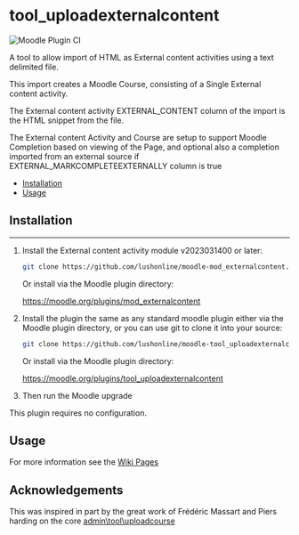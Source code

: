 # tool_uploadexternalcontent
![Moodle Plugin CI](https://github.com/lushonline/moodle-tool_uploadexternalcontent/workflows/Moodle%20Plugin%20CI/badge.svg?branch=master)

A tool to allow import of HTML as External content activities using a text delimited file.

This import creates a Moodle Course, consisting of a Single External content activity.

The External content activity EXTERNAL_CONTENT column of the import is the HTML snippet from the file.

The External content Activity and Course are setup to support Moodle Completion based on viewing of the Page,
and optional also a completion imported from an external source if EXTERNAL_MARKCOMPLETEEXTERNALLY column is true

- [Installation](#installation)
- [Usage](#usage)

## Installation

---
1. Install the External content activity module v2023031400 or later:

   ```sh
   git clone https://github.com/lushonline/moodle-mod_externalcontent.git mod/externalcontent
   ```

   Or install via the Moodle plugin directory:

   https://moodle.org/plugins/mod_externalcontent


2. Install the plugin the same as any standard moodle plugin either via the
   Moodle plugin directory, or you can use git to clone it into your source:

   ```sh
   git clone https://github.com/lushonline/moodle-tool_uploadexternalcontent.git admin/tool/uploadexternalcontent
   ```

   Or install via the Moodle plugin directory:

   https://moodle.org/plugins/tool_uploadexternalcontent

3. Then run the Moodle upgrade

This plugin requires no configuration.

## Usage

For more information see the [Wiki Pages](https://github.com/lushonline/moodle-tool_uploadexternalcontent/wiki)

## Acknowledgements
This was inspired in part by the great work of Frédéric Massart and Piers harding on the core [admin\tool\uploadcourse](https://github.com/moodle/moodle/tree/master/admin/tool/uploadcourse)
